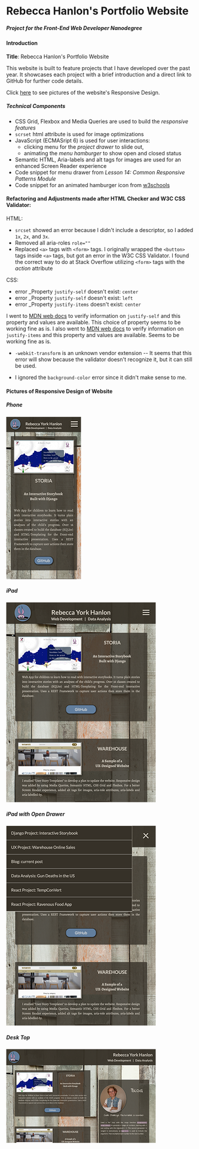 # Rebecca Hanlon's Portfolio Website
##### Project for the *Front-End Web Developer Nanodegree*

#### Introduction


**Title**: Rebecca Hanlon's Portfolio Website

This website is built to feature projects that I have developed over the past year.  It showcases each project with a brief introduction and a direct link to GitHub for further code details.

Click [here](#pictures-of-desponsive-design-of-website) to see pictures of the website's Responsive Design.

##### Technical Components
- CSS Grid, Flexbox and Media Queries are used to build the _responsive features_
- `scrset` html attribute is used for image optimizations
- JavaScript (ECMASript 6) is used for user interactions:
    - clicking menu for the _project drawer_ to slide out,
    - animating the _menu hamburger_ to show open and closed status
- Semantic HTML, Aria-labels and alt tags for images are used for an enhanced Screen Reader experience
- Code snippet for menu drawer from _Lesson 14: Common Responsive Patterns Module_
- Code snippet for an animated hamburger icon from [w3schools](https://www.w3schools.com/howto/howto_css_menu_icon.asp)

#### Refactoring and Adjustments made after HTML Checker and W3C CSS Validator:
HTML:
- `srcset` showed an error because I didn't include a descriptor, so I added `1x`, `2x`, and `3x`.
- Removed all aria-roles `role=""`
- Replaced `<a>` tags with `<form>` tags.  I originally wrapped the `<button>` tags inside `<a>` tags, but got an error in the W3C CSS Validator.  I found the correct way to do at Stack Overflow utilizing `<form>` tags with the _action_ attribute

CSS:
- error _Property `justify-self` doesn't exist: `center`
- error _Property `justify-self` doesn't exist: `left`
- error _Property `justify-items` doesn't exist: `center`

I went to [MDN web docs]("https://developer.mozilla.org/en-US/docs/Web/CSS/justify-self") to verify information on `justify-self` and this property and values are available.  This choice of property seems to be working fine as is.
I also went to [MDN web docs]("https://developer.mozilla.org/en-US/docs/Web/CSS/justify-items") to verify information on `justify-items` and this property and values are available.  Seems to be working fine as is.

- `-webkit-transform` is an unknown vendor extension -- It seems that this error will show because the validator doesn't recognize it, but it can still be used.

- I ignored the `background-color` error since it didn't make sense to me.

#### Pictures of Responsive Design of Website
##### Phone

![](./docs/img/mobile_200px.png)

##### iPad
![](./docs/img/ipad_400px.png)

##### iPad with Open Drawer
![](./docs/img/ipad-drawer_400px.png)

##### Desk Top
![](./docs/img/deskTop_400px.png)




